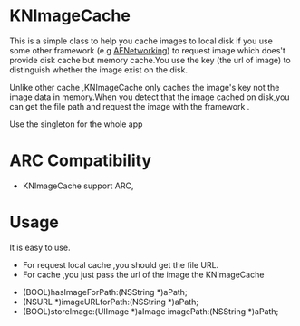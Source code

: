
KNImageCache
===========================

This is a simple class to help you cache images to local disk if you use some other framework (e.g [AFNetworking](https://github.com/AFNetworking/AFNetworking)) to
request image which does't provide disk cache but memory cache.You use the key (the url of image) to distinguish 
whether the image exist on the disk.

Unlike other cache ,KNImageCache only caches the image's key not the image data in memory.When you detect that the image
cached on disk,you can get the file path and request the image with the framework .

Use the singleton for the whole app

 ARC Compatibility
===================
 * KNImageCache support ARC,
 
Usage 
===============
It is easy to use.
* For request local cache ,you should get the file URL.
* For cache ,you just pass the url of the image the KNImageCache

 - (BOOL)hasImageForPath:(NSString *)aPath;
 - (NSURL *)imageURLforPath:(NSString *)aPath;
 - (BOOL)storeImage:(UIImage *)aImage imagePath:(NSString *)aPath;

